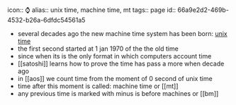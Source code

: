 icon:: ⌚
alias:: unix time, machine time, mt
tags:: page
id:: 66a9e2d2-469b-4532-b26a-6dfdc54561a5
- several decades ago the new machine time system has been born: [unix time](https://en.wikipedia.org/wiki/Unix_time)
- the first second started at 1 jan 1970 of the the old time
- since when its is the only format in which computers account time
- [[satoshi]] learns how to prove the time has pass a more when decade ago
- in [[aos]] we count time from the moment of 0 second of unix time
- time after this moment is called: machine time or [[mt]]
- any previous time is marked with minus is before machines or [[bm]]